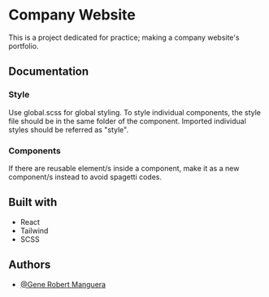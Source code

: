 
# Company Website

This is a project dedicated for practice; making a company website's portfolio.


## Documentation

### Style

Use global.scss for global styling.
To style individual components, the style file should be in the same folder of the component. Imported individual styles should be referred as "style".

### Components

If there are reusable element/s inside a component, make it as a new component/s instead to avoid spagetti codes.


## Built with
* React
* Tailwind
* SCSS
## Authors
- [@Gene Robert Manguera](https://github.com/iamwhiterabbit18)

